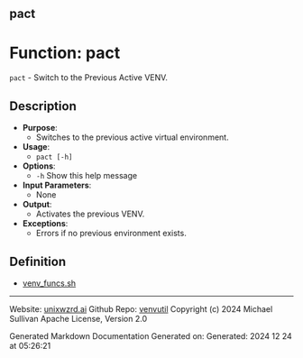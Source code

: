 ## pact
# Function: pact
`pact` - Switch to the Previous Active VENV.
## Description
- **Purpose**: 
  - Switches to the previous active virtual environment.
- **Usage**: 
  - `pact [-h]`
- **Options**: 
  - `-h`   Show this help message
- **Input Parameters**: 
  - None
- **Output**: 
  - Activates the previous VENV.
- **Exceptions**: 
  - Errors if no previous environment exists.

## Definition 

* [venv_funcs.sh](../venv_funcs_sh.md)
---

Website: [unixwzrd.ai](https://unixwzrd.ai)
Github Repo: [venvutil](https://github.com/unixwzrd/venvutil)
Copyright (c) 2024 Michael Sullivan
Apache License, Version 2.0

Generated Markdown Documentation
Generated on: Generated: 2024 12 24 at 05:26:21
